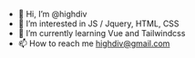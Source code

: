 - 👋 Hi, I’m @highdiv
- 👀 I’m interested in JS / Jquery, HTML, CSS
- 🌱 I’m currently learning Vue and Tailwindcss
- 📫 How to reach me highdiv@gmail.com

<!---
highdiv/highdiv is a ✨ special ✨ repository because its `README.md` (this file) appears on your GitHub profile.
You can click the Preview link to take a look at your changes.
--->
